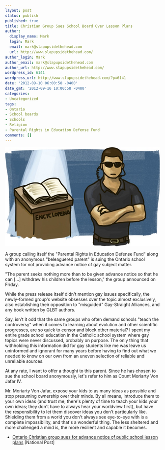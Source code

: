 ```yaml
---
layout: post
status: publish
published: true
title: Christian Group Sues School Board Over Lesson Plans
author:
  display_name: Mark
  login: Mark
  email: mark@slapupsidethehead.com
  url: http://www.slapupsidethehead.com/
author_login: Mark
author_email: mark@slapupsidethehead.com
author_url: http://www.slapupsidethehead.com/
wordpress_id: 6141
wordpress_url: http://www.slapupsidethehead.com/?p=6141
date: '2012-09-10 06:00:58 -0400'
date_gmt: '2012-09-10 10:00:58 -0400'
categories:
- Uncategorized
tags:
- Ontario
- School boards
- Schools
- Religion
- Parental Rights in Education Defense Fund
comments: []
---
```

![A man dressed in black guards an encyclopedia.](/wp-content/media/2012/09/encyclopedia-guard.jpg "You are only permitted to read pages 6, 42, and 518.")

A group calling itself the "Parental Rights in Education Defense Fund" along with an anonymous "beleaguered parent" is suing the Ontario school system for not providing advance notice of gay subject matter.

"The parent seeks nothing more than to be given advance notice so that he can [...] withdraw his children before the lesson," the group announced on Friday.

While the press release itself didn't mention gay issues specifically, the newly-formed group's website obsesses over the topic almost exclusively, also establishing their opposition to "misguided" Gay-Straight Alliances, and any book written by GLBT authors.

Say, isn't it odd that the same groups who often demand schools "teach the controversy" when it comes to learning about evolution and other scientific progresses, are so quick to censor and block other material? I spent my entire grade school education in the Catholic school system where gay topics were never discussed, probably on purpose. The only thing that withholding this information did for gay students like me was leave us uninformed and ignorant for many years before having to find out what we needed to know on our own from an uneven selection of reliable and unreliable sources.

At any rate, I want to offer a thought to this parent. Since he has chosen to sue the school board anonymously, let's refer to him as Count Moriarty Von Jafar IV.

Mr. Moriarty Von Jafar, expose your kids to as many ideas as possible and stop presuming ownership over their minds. By all means, introduce them to your own ideas (and trust me, there's plenty of time to teach your kids your own ideas; they don't have to always hear your worldview first), but have the responsibility to let them discover ideas you don't particularly like. Shielding them from a world you don't always see eye-to-eye with is a complete impossibility, and that's a wonderful thing. The less sheltered and more challenged a mind is, the more resilient and capable it becomes.

- [Ontario Christian group sues for advance notice of public school lesson plans](http://life.nationalpost.com/2012/09/08/ontario-christian-group-sues-for-advance-notice-of-public-school-lesson-plans/) [National Post]
